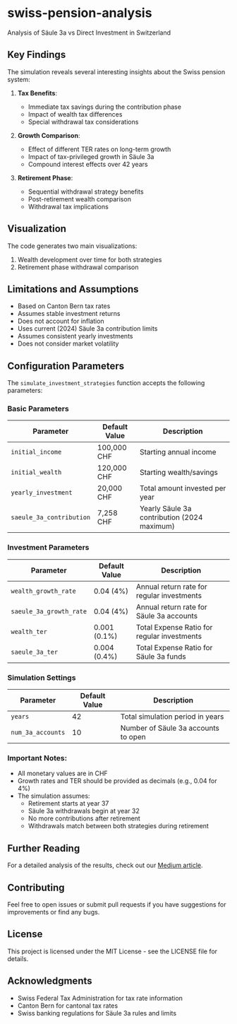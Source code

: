 # swiss-pension-analysis
Analysis of Säule 3a vs Direct Investment in Switzerland

## Key Findings

The simulation reveals several interesting insights about the Swiss pension system:

1. **Tax Benefits**: 
   - Immediate tax savings during the contribution phase
   - Impact of wealth tax differences
   - Special withdrawal tax considerations

2. **Growth Comparison**:
   - Effect of different TER rates on long-term growth
   - Impact of tax-privileged growth in Säule 3a
   - Compound interest effects over 42 years

3. **Retirement Phase**:
   - Sequential withdrawal strategy benefits
   - Post-retirement wealth comparison
   - Withdrawal tax implications

## Visualization

The code generates two main visualizations:
1. Wealth development over time for both strategies
2. Retirement phase withdrawal comparison

## Limitations and Assumptions

- Based on Canton Bern tax rates
- Assumes stable investment returns
- Does not account for inflation
- Uses current (2024) Säule 3a contribution limits
- Assumes consistent yearly investments
- Does not consider market volatility

## Configuration Parameters

The `simulate_investment_strategies` function accepts the following parameters:

### Basic Parameters
| Parameter | Default Value | Description |
|-----------|--------------|-------------|
| `initial_income` | 100,000 CHF | Starting annual income |
| `initial_wealth` | 120,000 CHF | Starting wealth/savings |
| `yearly_investment` | 20,000 CHF | Total amount invested per year |
| `saeule_3a_contribution` | 7,258 CHF | Yearly Säule 3a contribution (2024 maximum) |

### Investment Parameters
| Parameter | Default Value | Description |
|-----------|--------------|-------------|
| `wealth_growth_rate` | 0.04 (4%) | Annual return rate for regular investments |
| `saeule_3a_growth_rate` | 0.04 (4%) | Annual return rate for Säule 3a accounts |
| `wealth_ter` | 0.001 (0.1%) | Total Expense Ratio for regular investments |
| `saeule_3a_ter` | 0.004 (0.4%) | Total Expense Ratio for Säule 3a funds |

### Simulation Settings
| Parameter | Default Value | Description |
|-----------|--------------|-------------|
| `years` | 42 | Total simulation period in years |
| `num_3a_accounts` | 10 | Number of Säule 3a accounts to open |

### Important Notes:
- All monetary values are in CHF
- Growth rates and TER should be provided as decimals (e.g., 0.04 for 4%)
- The simulation assumes:
  * Retirement starts at year 37
  * Säule 3a withdrawals begin at year 32
  * No more contributions after retirement
  * Withdrawals match between both strategies during retirement

## Further Reading

For a detailed analysis of the results, check out our [Medium article](YOUR_ARTICLE_LINK).

## Contributing

Feel free to open issues or submit pull requests if you have suggestions for improvements or find any bugs.

## License

This project is licensed under the MIT License - see the LICENSE file for details.

## Acknowledgments

- Swiss Federal Tax Administration for tax rate information
- Canton Bern for cantonal tax rates
- Swiss banking regulations for Säule 3a rules and limits
